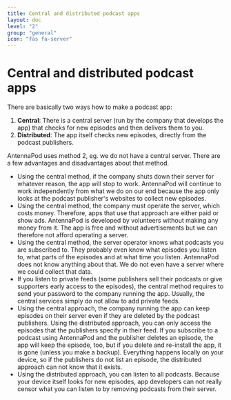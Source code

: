 ```yaml
---
title: Central and distributed podcast apps
layout: doc
level: "2"
group: "general"
icon: "fas fa-server"
---
```


# Central and distributed podcast apps

There are basically two ways how to make a podcast app:

1. **Central**: There is a central server (run by the company that develops the app) that checks for new episodes and then delivers them to you.
2. **Distributed**: The app itself checks new episodes, directly from the podcast publishers.

AntennaPod uses method 2, eg. we do not have a central server. There are a few advantages and disadvantages about that method.

- Using the central method, if the company shuts down their server for whatever reason, the app will stop to work. AntennaPod will continue to work independently from what we do on our end because the app only looks at the podcast publisher's websites to collect new episodes.
- Using the central method, the company must operate the server, which costs money. Therefore, apps that use that approach are either paid or show ads. AntennaPod is developed by volunteers without making any money from it. The app is free and without advertisements but we can therefore not afford operating a server.
- Using the central method, the server operator knows what podcasts you are subscribed to. They probably even know what episodes you listen to, what parts of the episodes and at what time you listen. AntennaPod does not know anything about that. We do not even have a server where we could collect that data.
- If you listen to private feeds (some publishers sell their podcasts or give supporters early access to the episodes), the central method requires to send your password to the company running the app. Usually, the central services simply do not allow to add private feeds.
- Using the central approach, the company running the app can keep episodes on their server even if they are deleted by the podcast publishers. Using the distributed approach, you can only access the episodes that the publishers specify in their feed. If you subscribe to a podcast using AntennaPod and the publisher deletes an episode, the app will keep the episode, too, but if you delete and re-install the app, it is gone (unless you make a backup). Everything happens locally on your device, so if the publishers do not list an episode, the distributed approach can not know that it exists.
- Using the distributed approach, you can listen to all podcasts. Because your device itself looks for new episodes, app developers can not really censor what you can listen to by removing podcasts from their server.
